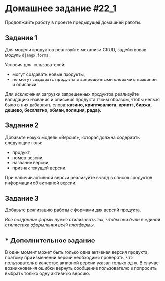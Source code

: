 # Домашнее задание #22_1

Продолжайте работу в проекте предыдущей домашней работы.

## Задание 1

Для модели продуктов реализуйте механизм CRUD, задействовав модуль 
`django.forms`.

Условия для пользователей:

- могут создавать новые продукты,
- не могут создавать продукты с запрещенными словами в названии и описании.

Для исключения загрузки запрещенных продуктов реализуйте валидацию названия и описания продукта таким образом, 
чтобы нельзя было в них добавлять слова: **казино, криптовалюта, крипта, биржа, дешево, бесплатно, обман, полиция, радар.**

## Задание 2

Добавьте новую модель «Версия», которая должна содержать следующие поля:

* продукт,
* номер версии,
* название версии,
* признак текущей версии.

При наличии активной версии реализуйте вывод в список продуктов информации об активной версии.

## Задание 3

Добавьте реализацию работы с формами для версий продукта.

_Все созданные формы нужно стилизовать так, чтобы они были в единой стилистике оформления всей платформы._


##  * Дополнительное задание

В один момент может быть только одна активная версия продукта, поэтому при изменении версий необходимо проверять, 
что пользователь в качестве активной версии указал только одну. 
В случае возникновения ошибки вернуть сообщение пользователю и попросить выбрать только одну активную версию.



